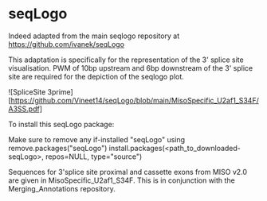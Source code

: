 # seqLogo

Indeed adapted from the main seqlogo repository at https://github.com/ivanek/seqLogo

This adaptation is specifically for the representation of the 3' splice site visualisation. PWM of 10bp upstream and 6bp downstream of the 3' splice site are required for the depiction of the seqlogo plot.

![SpliceSite 3prime][https://github.com/Vineet14/seqLogo/blob/main/MisoSpecific_U2af1_S34F/A3SS.pdf]

To install this seqLogo package:

Make sure to remove any if-installed "seqLogo" using remove.packages("seqLogo")
install.packages(<path_to_downloaded-seqLogo>, repos=NULL, type="source")

Sequences for 3'splice site proximal and cassette exons from MISO v2.0 are given in MisoSpecific_U2af1_S34F. This is in conjunction with the Merging_Annotations repository. 
